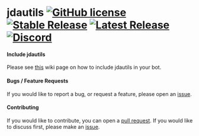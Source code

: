 # jdautils [![GitHub license](https://img.shields.io/github/license/Naereen/StrapDown.js.svg)](https://github.com/Jaimss/jdautils/blob/master/LICENSE) [![Stable Release](https://img.shields.io/github/v/release/jaimss/jdautils?color=brightgreen&label=stable)](https://github.com/Jaimss/jdautils/releases) [![Latest Release](https://img.shields.io/github/v/release/jaimss/jdautils?color=ffaa00&include_prereleases&label=latest)](https://github.com/Jaimss/jdautils/releases) [![Discord](https://img.shields.io/discord/728826761411952703?label=discord&logo=discord)](https://discord.jaims.dev)

#### Include jdautils
Please see [this](https://github.com/Jaimss/jdautils/wiki/Using-JDAUtils) wiki page on how to include jdautils in your bot.

#### Bugs / Feature Requests
If you would like to report a bug, or request a feature, please open an [issue](https://github.com/Jaimss/jdautils/issues).

#### Contributing
If you would like to contribute, you can open a [pull request](https://github.com/Jaimss/jdautils/pulls). If you would like to discuss first, please make an [issue](https://github.com/Jaimss/jdautils/issues).
